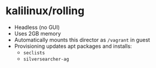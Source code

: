 # kalilinux/rolling

- Headless (no GUI)
- Uses 2GB memory
- Automatically mounts this director as `/vagrant` in guest
- Provisioning updates apt packages and installs:
    - `seclists`
    - `silversearcher-ag`
